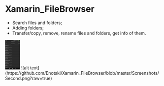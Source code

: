 # Xamarin_FileBrowser
 
  - Search files and folders;
  - Adding folders;
  - Transfer/copy, remove, rename files and folders, get info of them.
  
  <img src="https://github.com/Enotski/Xamarin_FileBrowser/blob/master/Screenshots/First.png" width="48">
  ![alt text](https://github.com/Enotski/Xamarin_FileBrowser/blob/master/Screenshots/Second.png?raw=true)
